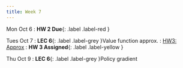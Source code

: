 ```yaml
---
title: Week 7
---
```


Mon Oct 6
: **HW 2 Due**{: .label .label-red }

Tues Oct 7
: **LEC 6**{: .label .label-grey }Value function approx.
    : [HW3: Approx]()
: **HW 3 Assigned**{: .label .label-yellow }

Thu Oct 9
: **LEC 6**{: .label .label-grey }Policy gradient